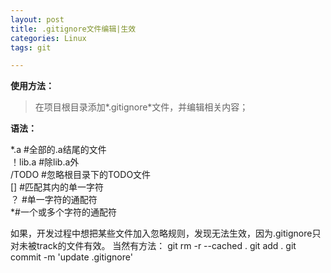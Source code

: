 ```yaml
---
layout: post
title: .gitignore文件编辑|生效
categories: Linux
tags: git

---
```


**使用方法：**
> 在项目根目录添加*.gitignore*文件，并编辑相关内容；

**语法：**

*.a #全部的.a结尾的文件</br>
！lib.a #除lib.a外</br>
/TODO #忽略根目录下的TODO文件</br>
[] #匹配其内的单一字符</br>
？ #单一字符的通配符</br>
*#一个或多个字符的通配符


如果，开发过程中想把某些文件加入忽略规则，发现无法生效，因为.gitignore只对未被track的文件有效。
当然有方法：
git rm -r --cached .
git add .
git commit -m 'update .gitignore'
